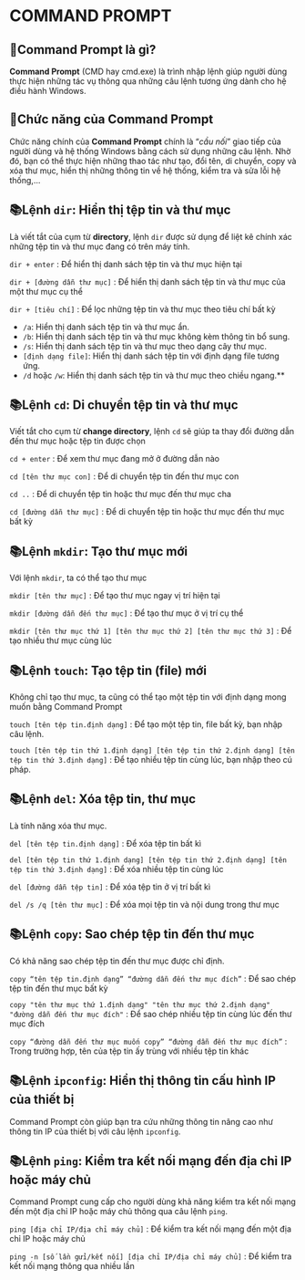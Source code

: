# COMMAND PROMPT

## 🤔Command Prompt là gì?
**Command Prompt** (CMD hay cmd.exe) là trình nhập lệnh giúp người dùng thực hiện những tác vụ thông qua những câu lệnh tương ứng dành cho hệ điều hành Windows. 

## 🤔Chức năng của Command Prompt
Chức năng chính của **Command Prompt** chính là “*cầu nối*” giao tiếp của người dùng và hệ thống Windows bằng cách sử dụng những câu lệnh. Nhờ đó, bạn có thể thực hiện những thao tác như tạo, đổi tên, di chuyển, copy và xóa thư mục, hiển thị những thông tin về hệ thống, kiểm tra và sửa lỗi hệ thống,...

## 📚Lệnh `dir`: Hiển thị tệp tin và thư mục
Là viết tắt của cụm từ **directory**, lệnh `dir` được sử dụng để liệt kê chính xác những tệp tin và thư mục đang có trên máy tính.

`dir + enter` : Để hiển thị danh sách tệp tin và thư mục hiện tại

`dir + [đường dẫn thư mục]` : Để hiển thị danh sách tệp tin và thư mục của một thư mục cụ thể

`dir + [tiêu chí]` : Để lọc những tệp tin và thư mục theo tiêu chí bất kỳ 
- `/a`: Hiển thị danh sách tệp tin và thư mục ẩn.
- `/b`: Hiển thị danh sách tệp tin và thư mục không kèm thông tin bổ sung. 
- `/s`: Hiển thị danh sách tệp tin và thư mục theo dạng cây thư mục.
- `[định dạng file]`: Hiển thị danh sách tệp tin với định dạng file tương ứng.
- `/d` hoặc `/w`: Hiển thị danh sách tệp tin và thư mục theo chiều ngang.**

## 📚Lệnh `cd`: Di chuyển tệp tin và thư mục
Viết tắt cho cụm từ **change directory**, lệnh `cd` sẽ giúp ta thay đổi đường dẫn đến thư mục hoặc tệp tin được chọn

`cd + enter` : Để xem thư mục đang mở ở đường dẫn nào

`cd [tên thư mục con]` : Để di chuyển tệp tin đến thư mục con

`cd ..` : Để di chuyển tệp tin hoặc thư mục đến thư mục cha

`cd [đường dẫn thư mục]` : Để di chuyển tệp tin hoặc thư mục đến thư mục bất kỳ

## 📚Lệnh `mkdir`: Tạo thư mục mới
Với lệnh `mkdir`, ta có thể tạo thư mục 

`mkdir [tên thư mục]` : Để tạo thư mục ngay vị trí hiện tại

`mkdir [đường dẫn đến thư mục]` : Để tạo thư mục ở vị trí cụ thể

`mkdir [tên thư mục thứ 1] [tên thư mục thứ 2] [tên thư mục thứ 3]` : Để tạo nhiều thư mục cùng lúc

## 📚Lệnh `touch`: Tạo tệp tin (file) mới
Không chỉ tạo thư mục, ta cũng có thể tạo một tệp tin với định dạng mong muốn bằng Command Prompt 

`touch [tên tệp tin.định dạng]` : Để tạo một tệp tin, file bất kỳ, bạn nhập câu lệnh. 

`touch [tên tệp tin thứ 1.định dạng] [tên tệp tin thứ 2.định dạng] [tên tệp tin thứ 3.định dạng]` : Để tạo nhiều tệp tin cùng lúc, bạn nhập theo cú pháp. 

## 📚Lệnh `del`: Xóa tệp tin, thư mục
Là tính năng xóa thư mục.

`del [tên tệp tin.định dạng]` : Để xóa tệp tin bất kì

`del [tên tệp tin thứ 1.định dạng] [tên tệp tin thứ 2.định dạng] [tên tệp tin thứ 3.định dạng]` : Để xóa nhiều tệp tin cùng lúc

`del [đường dẫn tệp tin]` : Để xóa tệp tin ở vị trí bất kì

`del /s /q [tên thư mục]` : Để xóa mọi tệp tin và nội dung trong thư mục

## 📚Lệnh `copy`: Sao chép tệp tin đến thư mục
Có khả năng sao chép tệp tin đến thư mục được chỉ định.

`copy “tên tệp tin.định dạng” “đường dẫn đến thư mục đích”` : Để sao chép tệp tin đến thư mục bất kỳ 

`copy "tên thư mục thứ 1.định dạng" "tên thư mục thứ 2.định dạng" "đường dẫn đến thư mục đích"` : Để sao chép nhiều tệp tin cùng lúc đến thư mục đích

`copy “đường dẫn đến thư mục muốn copy” “đường dẫn đến thư mục đích”` : Trong trường hợp, tên của tệp tin ấy trùng với nhiều tệp tin khác

## 📚Lệnh `ipconfig`: Hiển thị thông tin cấu hình IP của thiết bị
Command Prompt còn giúp bạn tra cứu những thông tin nâng cao như thông tin IP của thiết bị với câu lệnh `ipconfig`.

## 📚Lệnh `ping`: Kiểm tra kết nối mạng đến địa chỉ IP hoặc máy chủ
Command Prompt cung cấp cho người dùng khả năng kiểm tra kết nối mạng đến một địa chỉ IP hoặc máy chủ thông qua câu lệnh `ping`.

`ping [địa chỉ IP/địa chỉ máy chủ]` : Để kiểm tra kết nối mạng đến một địa chỉ IP hoặc máy chủ

`ping -n [số lần gửi/kết nối] [địa chỉ IP/địa chỉ máy chủ]` : Để kiểm tra kết nối mạng thông qua nhiều lần












































































